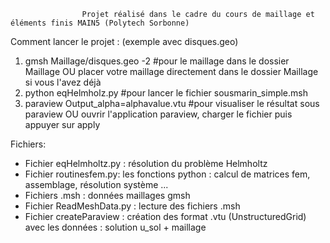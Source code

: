 					Projet réalisé dans le cadre du cours de maillage et éléments finis MAIN5 (Polytech Sorbonne)


Comment lancer le projet : (exemple avec disques.geo)
  1) gmsh Maillage/disques.geo -2 #pour le maillage dans le dossier Maillage 
  OU placer votre maillage directement dans le dossier Maillage si vous l'avez déjà
  2) python eqHelmholz.py #pour lancer le fichier sousmarin_simple.msh 
  3) paraview Output_alpha=alphavalue.vtu #pour visualiser le résultat sous paraview
  OU ouvrir l'application paraview, charger le fichier puis appuyer sur apply

  Fichiers:
  - Fichier eqHelmholtz.py : résolution du problème Helmholtz 
  - Fichier routinesfem.py: les fonctions python : calcul de matrices fem, assemblage, résolution système ... 
  - Fichiers .msh : données maillages gmsh
  - Fichier ReadMeshData.py : lecture des fichiers .msh
  - Fichier createParaview : création des format .vtu (UnstructuredGrid) avec les données : solution u_sol + maillage 